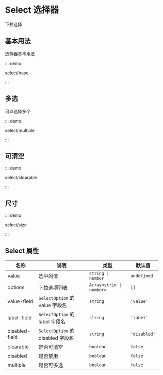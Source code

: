 # Select 选择器

下拉选择

## 基本用法

选择器基本用法

::: demo

select/base

:::

## 多选

可以选择多个

::: demo

select/multiple

:::

## 可清空

::: demo

select/clearable

:::

## 尺寸

::: demo

select/size

:::

## Select 属性

| 名称           | 说明                              | 类型                     | 默认值       |
| -------------- | --------------------------------- | ------------------------ | ------------ |
| value          | 选中的值                          | `string \| number`       | `undefined`  |
| options        | 下拉选项列表                      | `Array<strin \| number>` | `[]`         |
| value-field    | `SelectOption` 的 value 字段名    | `string`                 | `'value'`    |
| label-field    | `SelectOption` 的 label 字段名    | `string`                 | `'label'`    |
| disabled-field | `SelectOption` 的 disabled 字段名 | `string`                 | `'disabled'` |
| clearable      | 是否可清空                        | `boolean`                | `false`      |
| disabled       | 是否禁用                          | `boolean`                | `false`      |
| multiple       | 是否可多选                        | `boolean`                | `false`      |


<script setup lang="ts">
import SelectBase from '../examples/select/base.vue'
import SelectClearable from '../examples/select/clearable.vue'
import SelectMultiple from '../examples/select/multiple.vue'
import SelectSize from '../examples/select/size.vue'
</script>
